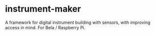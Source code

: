 # instrument-maker
A framework for digital instrument building with sensors, with improving access in mind. For Bela / Raspberry Pi.
